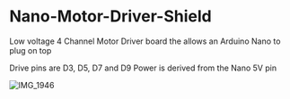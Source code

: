 # Nano-Motor-Driver-Shield
Low voltage 4 Channel Motor Driver board the allows an Arduino Nano to plug on top

Drive pins are D3, D5, D7 and D9
Power is derived from the Nano 5V pin

![IMG_1946](https://github.com/gxdeange/Nano-Motor-Driver-Shield/assets/57690555/8b0e3383-fa80-4d06-a0ef-c682c4f7ca34)
